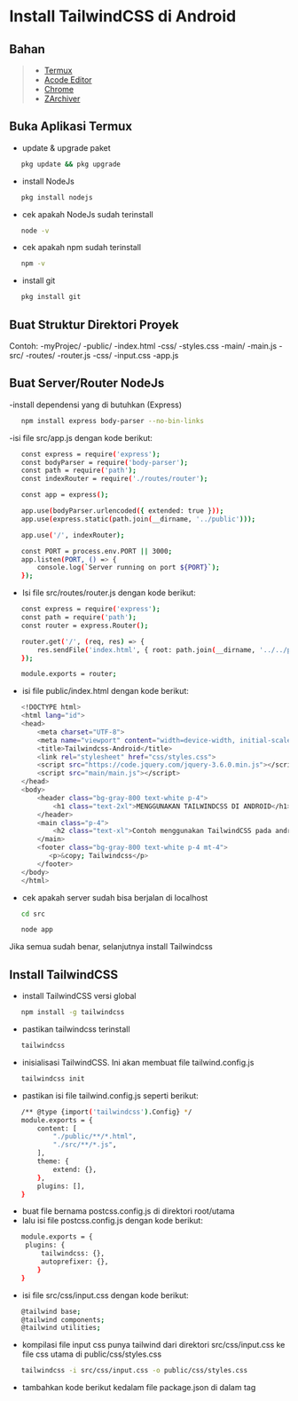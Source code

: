 # Install TailwindCSS di Android

## Bahan
> - [Termux](https://moneyblink.com/xplljU7Mx7)
> - [Acode Editor]()
> - [Chrome]()
> - [ZArchiver]()

## Buka Aplikasi Termux
- update & upgrade paket
```bash 
   pkg update && pkg upgrade
```
- install NodeJs
```bash 
   pkg install nodejs
```
- cek apakah NodeJs sudah terinstall
```bash
   node -v
```
- cek apakah npm sudah terinstall
```bash
   npm -v
```
- install git
```bash
   pkg install git
```

## Buat Struktur Direktori Proyek
Contoh:
-myProjec/
  -public/
    -index.html
    -css/
      -styles.css
    -main/
      -main.js
  -src/
    -routes/
      -router.js
    -css/
      -input.css
    -app.js

## Buat Server/Router NodeJs
-install dependensi yang di butuhkan (Express) 
```bash
   npm install express body-parser --no-bin-links
```
-isi file src/app.js dengan kode berikut:
```bash 
   const express = require('express');
   const bodyParser = require('body-parser');
   const path = require('path');
   const indexRouter = require('./routes/router');

   const app = express();

   app.use(bodyParser.urlencoded({ extended: true }));
   app.use(express.static(path.join(__dirname, '../public')));

   app.use('/', indexRouter);

   const PORT = process.env.PORT || 3000;
   app.listen(PORT, () => {
       console.log(`Server running on port ${PORT}`);
   });
```
- Isi file src/routes/router.js dengan kode berikut: 
```bash
   const express = require('express');
   const path = require('path');
   const router = express.Router();

   router.get('/', (req, res) => {
       res.sendFile('index.html', { root: path.join(__dirname, '../../public') });
   });

   module.exports = router;
```
- isi file public/index.html dengan kode berikut: 
```bash 
   <!DOCTYPE html>
   <html lang="id">
   <head>
       <meta charset="UTF-8">
       <meta name="viewport" content="width=device-width, initial-scale=1.0">
       <title>Tailwindcss-Android</title>
       <link rel="stylesheet" href="css/styles.css">
       <script src="https://code.jquery.com/jquery-3.6.0.min.js"></script>
       <script src="main/main.js"></script>
   </head>
   <body>
       <header class="bg-gray-800 text-white p-4">
           <h1 class="text-2xl">MENGGUNAKAN TAILWINDCSS DI ANDROID</h1>
       </header>
       <main class="p-4">
           <h2 class="text-xl">Contoh menggunakan TailwindCSS pada android</h2>
       </main>
       <footer class="bg-gray-800 text-white p-4 mt-4">
          <p>&copy; Tailwindcss</p>
       </footer>
   </body>
   </html>
```
- cek apakah server sudah bisa berjalan di localhost
```bash
   cd src
```
```bash
   node app
```
Jika semua sudah benar, selanjutnya install Tailwindcss

## Install TailwindCSS
- install TailwindCSS versi global
```bash
   npm install -g tailwindcss
```
- pastikan tailwindcss terinstall
```bash
   tailwindcss
```
- inisialisasi TailwindCSS. Ini akan membuat file tailwind.config.js
```bash
   tailwindcss init
```
- pastikan isi file tailwind.config.js seperti berikut: 
```bash
   /** @type {import('tailwindcss').Config} */
   module.exports = {
       content: [
           "./public/**/*.html",
           "./src/**/*.js",
       ],
       theme: {
           extend: {},
       },
       plugins: [],
   }
```
- buat file bernama postcss.config.js di direktori root/utama
- lalu isi file postcss.config.js dengan kode berikut: 
```bash
   module.exports = {
    plugins: {
        tailwindcss: {},
        autoprefixer: {},
       }
   }
```
- isi file src/css/input.css dengan kode berikut: 
```bash
   @tailwind base;
   @tailwind components;
   @tailwind utilities;
```
- kompilasi file input css punya tailwind dari direktori src/css/input.css ke file css utama di public/css/styles.css
```bash
   tailwindcss -i src/css/input.css -o public/css/styles.css
```
- tambahkan kode berikut kedalam file package.json di dalam tag <script>. Untuk mempermudah kompilasi
```bash
   "compile": "tailwindcss -i src/css/input.css -o public/css/styles.css"
```
- jika ingin kompilasi tinggal ketik kode berikut: 
```bash
   npm run compile
```